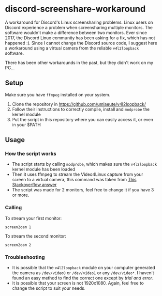 # discord-screenshare-workaround
A workaround for Discord's Linux screensharing problems.
Linux users on Discord experience a problem when screensharing multiple monitors. The software wouldn't make a difference between two monitors.
Ever since 2017, the Discord Linux community has been asking for a fix, which has not happened :(. Since I cannot change the Discord source code, I suggest here a workaround using a virtual camera from the reliable `v4l2loopback` software.

There has been other workarounds in the past, but they didn't work on my PC...

## Setup
Make sure you have `ffmpeg` installed on your system.
1. Clone the repository in https://github.com/umlaeute/v4l2loopback/
2. Follow their instructions to correctly compile, install and `modprobe` the kernel module
3. Put the script in this repository where you can easily access it, or even in your $PATH

## Usage
### How the script works
* The script starts by calling `modprobe`, which makes sure the `v4l2loopback` kernel module has been loaded
* Then it uses ffmpeg to stream the Video4Linux capture from your screen to a virtual camera, this command was taken from [This Stackoverflow answer](https://superuser.com/questions/411897/using-desktop-as-fake-webcam-on-linux)
* The script was made for 2 monitors, feel free to change it if you have 3 or more.

### Calling
To stream your first monitor:
```
screen2cam 1
```
To stream the second monitor:
```
screen2cam 2
```

### Troubleshooting
* It is possible that the `v4l2loopback` module on your computer generated the camera as `/dev/video0` or `/dev/video1` or any `/dev/video*`. I haven't found an easy method to find the correct one except by *trial and error*.
* It is possible that your screen is not 1920x1080. Again, feel free to change the script to suit your needs.
